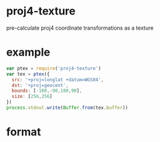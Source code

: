 # proj4-texture

pre-calculate proj4 coordinate transformations as a texture

# example

``` js
var ptex = require('proj4-texture')
var tex = ptex({
  src: '+proj=longlat +datum=WGS84',
  dst: '+proj=geocent',
  bounds: [-180,-90,180,90],
  size: [256,256]
})
process.stdout.write(Buffer.from(tex.buffer))
```

# format

